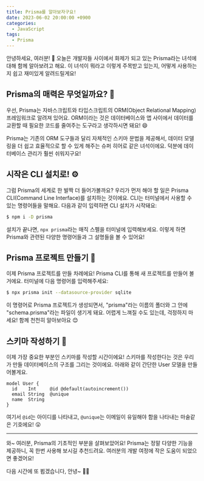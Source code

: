 ```yaml
---
title: Prisma를 알아보자구요!
date: 2023-06-02 20:00:00 +0900
categories:
  - JavaScript
tags:
  - Prisma
---
```


안녕하세요, 여러분! 🌈 오늘은 개발자들 사이에서 화제가 되고 있는 Prisma라는 녀석에 대해 함께 알아보려고 해요. 이 녀석이 뭐라고 이렇게 주목받고 있는지, 어떻게 사용하는지 쉽고 재미있게 알려드릴게요!

## Prisma의 매력은 무엇일까요? 🌠

우선, Prisma는 자바스크립트와 타입스크립트의 ORM(Object Relational Mapping) 프레임워크로 알려져 있어요. ORM이라는 것은 데이터베이스와 앱 사이에서 데이터를 교환할 때 필요한 코드를 줄여주는 도구라고 생각하시면 돼요! 😄

Prisma는 기존의 ORM 도구들과 달리 자체적인 스키마 문법을 제공해서, 데이터 모델링을 더 쉽고 효율적으로 할 수 있게 해주는 슈퍼 히어로 같은 녀석이에요. 덕분에 데이터베이스 관리가 훨씬 쉬워지구요!

## 시작은 CLI 설치로! ⚙️

그럼 Prisma의 세계로 한 발짝 더 들어가볼까요? 우리가 먼저 해야 할 일은 Prisma CLI(Command Line Interface)를 설치하는 것이에요. CLI는 터미널에서 사용할 수 있는 명령어들을 말해요. 다음과 같이 입력하면 CLI 설치가 시작돼요:

```bash
$ npm i -D prisma
```

설치가 끝나면, `npx prisma`라는 매직 스펠을 터미널에 입력해보세요. 이렇게 하면 Prisma와 관련된 다양한 명령어들과 그 설명들을 볼 수 있어요!

## Prisma 프로젝트 만들기 🎪

이제 Prisma 프로젝트를 만들 차례에요! Prisma CLI를 통해 새 프로젝트를 만들어 볼 거에요. 터미널에 다음 명령어를 입력해주세요:

```bash
$ npx prisma init --datasource-provider sqlite
```

이 명령어로 Prisma 프로젝트가 생성되면서, "prisma"라는 이름의 폴더와 그 안에 "schema.prisma"라는 파일이 생기게 돼요. 어렵게 느껴질 수도 있는데, 걱정하지 마세요! 함께 천천히 알아보아요 😊

## 스키마 작성하기 🎨

이제 가장 중요한 부분인 스키마를 작성할 시간이에요! 스키마를 작성한다는 것은 우리가 만들 데이터베이스의 구조를 그리는 것이에요. 아래와 같이 간단한 User 모델을 만들어볼게요.

```prisma
model User {
  id    Int     @id @default(autoincrement())
  email String  @unique
  name  String
}
```

여기서 `@id`는 아이디를 나타내고, `@unique`는 이메일이 유일해야 함을 나타내는 마술같은 기호에요! 😮

---

와~ 여러분, Prisma의 기초적인 부분을 살펴보았어요! Prisma는 정말 다양한 기능을 제공하니, 꼭 한번 사용해 보시길 추천드려요. 여러분의 개발 여정에 작은 도움이 되었으면 좋겠어요! 

다음 시간에 또 뵙겠습니다, 안녕~ 👋😄
